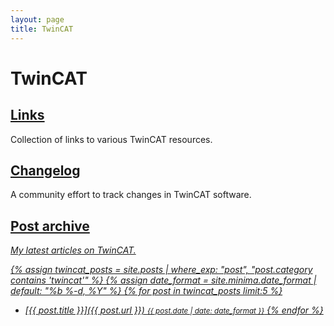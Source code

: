```yaml
---
layout: page
title: TwinCAT
---
```


# TwinCAT 

## [Links](/tclinks)

Collection of links to various TwinCAT resources.

## [Changelog](/TwinCatChangelog)

A community effort to track changes in TwinCAT software.

## [Post archive](/tcarchive) <a href="https://roald87.github.io/feed/twincat.xml"><i class="icon-rss-squared">

My latest articles on TwinCAT.

{% assign twincat_posts = site.posts | where_exp: "post", "post.category contains 'twincat'" %}
{% assign date_format = site.minima.date_format | default: "%b %-d, %Y" %}
{% for post in twincat_posts limit:5 %}
- [{{ post.title }}]({{ post.url }}) <small class="post-date"><i class="icon-calendar"></i>{{ post.date | date: date_format }}</small>
{% endfor %}
